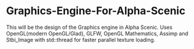 # Graphics-Engine-For-Alpha-Scenic
This will be the design of the Graphics engine in Alpha Scenic.
Uses OpenGL(modern OpenGL/Glad), GLFW, OpenGL Mathematics, Assimp and Stbi_Image with std::thread for faster parallel texture loading.
